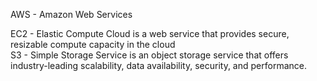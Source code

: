 AWS - Amazon Web Services
<div>EC2 - Elastic Compute Cloud is a web service that provides secure, resizable compute capacity in the cloud</div>
<div>S3 - Simple Storage Service is an object storage service that offers industry-leading scalability, data availability, security, and performance.</div>
